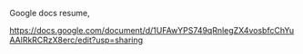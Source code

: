 Google docs resume,

https://docs.google.com/document/d/1UFAwYPS749qRnlegZX4vosbfcChYuAAlRkRCRzX8erc/edit?usp=sharing

